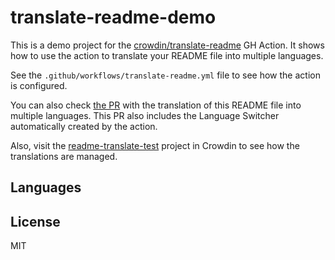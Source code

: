 # translate-readme-demo

This is a demo project for the [crowdin/translate-readme](https://github.com/crowdin/translate-readme) GH Action. It shows how to use the action to translate your README file into multiple languages.

See the `.github/workflows/translate-readme.yml` file to see how the action is configured.

You can also check [the PR](https://github.com/andrii-bodnar/translate-readme-demo/pull/1) with the translation of this README file into multiple languages. This PR also includes the Language Switcher automatically created by the action.

Also, visit the [readme-translate-test](https://crowdin.com/project/readme-translate-test) project in Crowdin to see how the translations are managed.

## Languages

<!-- TRANSLATE-README-LANGUAGES-START -->
<!-- TRANSLATE-README-LANGUAGES-END -->

## License

MIT
